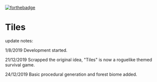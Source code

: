 [![forthebadge](https://forthebadge.com/images/badges/made-with-python.svg)](https://forthebadge.com)

# Tiles
update notes:

1/8/2019 Development started.

21/12/2019 Scrapped the original idea, "Tiles" is now a roguelike themed survival game.

24/12/2019 Basic procedural generation and forest biome added.
